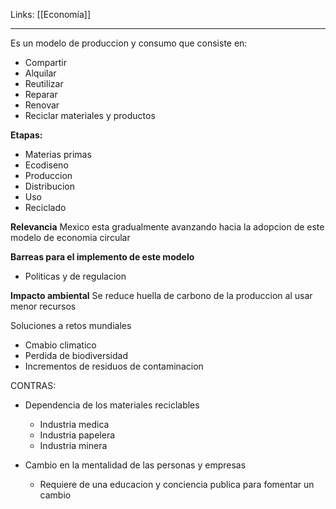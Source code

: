 Links: [[Economía]]
___

Es un modelo de produccion y consumo que consiste en:
- Compartir
- Alquilar
- Reutilizar
- Reparar
- Renovar
- Reciclar materiales y productos

**Etapas:**
- Materias primas
- Ecodiseno
- Produccion
- Distribucion
- Uso
- Reciclado

**Relevancia**
Mexico esta gradualmente avanzando hacia la adopcion  de este modelo de economia circular

**Barreas para el implemento de este modelo**
- Politicas y de regulacion

**Impacto ambiental**
Se reduce huella de carbono de la produccion al usar menor recursos

Soluciones a retos mundiales
- Cmabio climatico
- Perdida de biodiversidad
- Incrementos de residuos de contaminacion

CONTRAS:
- Dependencia de los materiales reciclables
	- Industria medica
	- Industria papelera
	- Industria minera

- Cambio en la mentalidad de las personas y empresas
	- Requiere de una educacion y conciencia publica para fomentar un cambio